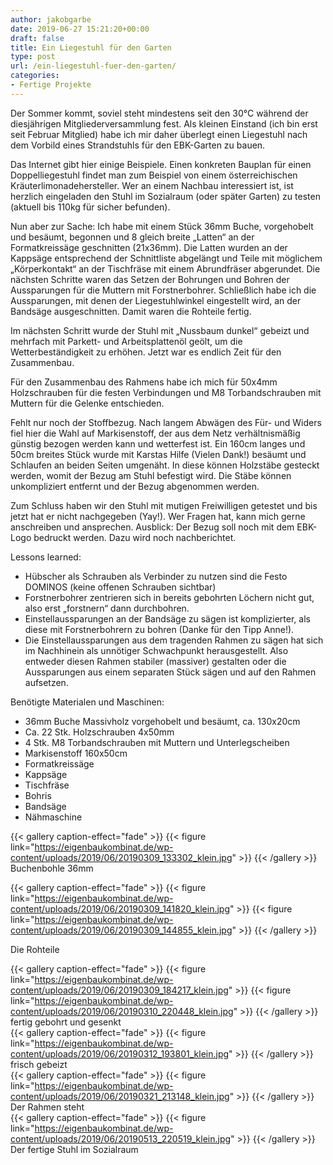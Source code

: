 ```yaml
---
author: jakobgarbe
date: 2019-06-27 15:21:20+00:00
draft: false
title: Ein Liegestuhl für den Garten
type: post
url: /ein-liegestuhl-fuer-den-garten/
categories:
- Fertige Projekte
---
```





Der Sommer kommt, soviel steht mindestens seit den 30°C
während der diesjährigen Mitgliederversammlung fest. Als kleinen Einstand (ich
bin erst seit Februar Mitglied) habe ich mir daher überlegt einen Liegestuhl nach
dem Vorbild eines Strandstuhls für den EBK-Garten zu bauen. 





<!-- more -->





Das Internet gibt hier einige Beispiele. Einen konkreten
Bauplan für einen Doppelliegestuhl findet man zum Beispiel von einem
österreichischen Kräuterlimonadehersteller. Wer an einem Nachbau interessiert
ist, ist herzlich eingeladen den Stuhl im Sozialraum (oder später Garten) zu
testen (aktuell bis 110kg für sicher befunden).







Nun aber zur Sache: Ich habe mit einem Stück 36mm Buche, vorgehobelt und besäumt, begonnen und 8 gleich breite „Latten“ an der Formatkreissäge geschnitten (21x36mm). Die Latten wurden an der Kappsäge entsprechend der Schnittliste abgelängt und Teile mit möglichem „Körperkontakt“ an der Tischfräse mit einem Abrundfräser abgerundet. Die nächsten Schritte waren das Setzen der Bohrungen und Bohren der Aussparungen für die Muttern mit Forstnerbohrer. Schließlich habe ich die Aussparungen, mit denen der Liegestuhlwinkel eingestellt wird, an der Bandsäge ausgeschnitten. Damit waren die Rohteile fertig.







Im nächsten Schritt wurde der Stuhl mit „Nussbaum dunkel“
gebeizt und mehrfach mit Parkett- und Arbeitsplattenöl geölt, um die
Wetterbeständigkeit zu erhöhen. Jetzt war es endlich Zeit für den Zusammenbau.







Für den Zusammenbau des Rahmens habe ich mich für 50x4mm
Holzschrauben für die festen Verbindungen und M8 Torbandschrauben mit Muttern
für die Gelenke entschieden.







Fehlt nur noch der Stoffbezug. Nach langem Abwägen des Für-
und Widers fiel hier die Wahl auf Markisenstoff, der aus dem Netz
verhältnismäßig günstig bezogen werden kann und wetterfest ist. Ein 160cm
langes und 50cm breites Stück wurde mit Karstas Hilfe (Vielen Dank!) besäumt
und Schlaufen an beiden Seiten umgenäht. In diese können Holzstäbe gesteckt
werden, womit der Bezug am Stuhl befestigt wird. Die Stäbe können unkompliziert
entfernt und der Bezug abgenommen werden.







Zum Schluss haben wir den Stuhl mit mutigen Freiwilligen getestet und bis jetzt hat er nicht nachgegeben (Yay!). Wer Fragen hat, kann mich gerne anschreiben und ansprechen. Ausblick: Der Bezug soll noch mit dem EBK-Logo bedruckt werden. Dazu wird noch nachberichtet.







Lessons learned:





  * Hübscher als Schrauben als Verbinder zu nutzen
sind die Festo DOMINOS (keine offenen Schrauben sichtbar)  
* Forstnerbohrer zentrieren sich in bereits
gebohrten Löchern nicht gut, also erst „forstnern“ dann durchbohren.  
* Einstellaussparungen an der Bandsäge zu sägen
ist komplizierter, als diese mit Forstnerbohrern zu bohren (Danke für den Tipp
Anne!).  
* Die Einstellaussparungen aus dem tragenden
Rahmen zu sägen hat sich im Nachhinein als unnötiger Schwachpunkt
herausgestellt. Also entweder diesen Rahmen stabiler (massiver) gestalten oder
die Aussparungen aus einem separaten Stück sägen und auf den Rahmen aufsetzen.





Benötigte Materialen und Maschinen:





  * 36mm Buche Massivholz vorgehobelt und besäumt, ca. 130x20cm  
  * Ca. 22 Stk. Holzschrauben 4x50mm  
  * 4 Stk. M8 Torbandschrauben mit Muttern und Unterlegscheiben  
  * Markisenstoff 160x50cm  
  * Formatkreissäge  
  * Kappsäge  
  * Tischfräse  
  * Bohris  
  * Bandsäge  
  * Nähmaschine



  {{< gallery caption-effect="fade" >}}
{{< figure link="https://eigenbaukombinat.de/wp-content/uploads/2019/06/20190309_133302_klein.jpg" >}}
{{< /gallery >}}
Buchenbohle 36mm  

{{< gallery caption-effect="fade" >}}
{{< figure link="https://eigenbaukombinat.de/wp-content/uploads/2019/06/20190309_141820_klein.jpg" >}}
{{< figure link="https://eigenbaukombinat.de/wp-content/uploads/2019/06/20190309_144855_klein.jpg" >}}
{{< /gallery >}}

Die Rohteile  

{{< gallery caption-effect="fade" >}}
{{< figure link="https://eigenbaukombinat.de/wp-content/uploads/2019/06/20190309_184217_klein.jpg" >}}
{{< figure link="https://eigenbaukombinat.de/wp-content/uploads/2019/06/20190310_220448_klein.jpg" >}}
{{< /gallery >}}
fertig gebohrt und gesenkt  
{{< gallery caption-effect="fade" >}}
{{< figure link="https://eigenbaukombinat.de/wp-content/uploads/2019/06/20190312_193801_klein.jpg" >}}
{{< /gallery >}}
frisch gebeizt  
{{< gallery caption-effect="fade" >}}
{{< figure link="https://eigenbaukombinat.de/wp-content/uploads/2019/06/20190321_213148_klein.jpg" >}}
{{< /gallery >}}
Der Rahmen steht  
{{< gallery caption-effect="fade" >}}
{{< figure link="https://eigenbaukombinat.de/wp-content/uploads/2019/06/20190513_220519_klein.jpg" >}}
{{< /gallery >}}
Der fertige Stuhl im Sozialraum


